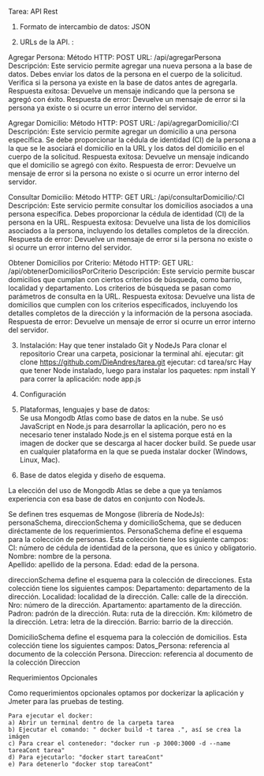 Tarea: API Rest

1) Formato de intercambio de datos: JSON

2) URLs de la API. :

Agregar Persona:
	Método HTTP: POST
	URL: /api/agregarPersona
	Descripción: Este servicio permite agregar una nueva persona a la base de datos. Debes 	enviar los datos de la persona en el cuerpo de la solicitud. Verifica si la persona ya existe en 	la base de datos antes de agregarla.
	Respuesta exitosa: Devuelve un mensaje indicando que la persona se agregó con éxito.
	Respuesta de error: Devuelve un mensaje de error si la persona ya existe o si ocurre un error interno del servidor.

Agregar Domicilio:
	Método HTTP: POST
	URL: /api/agregarDomicilio/:CI
	Descripción: Este servicio permite agregar un domicilio a una persona específica. Se debe proporcionar la cédula de identidad (CI) de la persona a la que se le asociará el domicilio en la URL y los datos del domicilio en el cuerpo de la solicitud.
	Respuesta exitosa: Devuelve un mensaje indicando que el domicilio se agregó con éxito.
	Respuesta de error: Devuelve un mensaje de error si la persona no existe o si ocurre un error 	interno del servidor.

Consultar Domicilio:
	Método HTTP: GET
	URL: /api/consultarDomicilio/:CI
	Descripción: Este servicio permite consultar los domicilios asociados a una persona 	específica. Debes proporcionar la cédula de identidad (CI) de la persona en la URL.
	Respuesta exitosa: Devuelve una lista de los domicilios asociados a la persona, incluyendo 	los detalles completos de la dirección.
	Respuesta de error: Devuelve un mensaje de error si la persona no existe o si ocurre un error 	interno del servidor.

Obtener Domicilios por Criterio:
	Método HTTP: GET
	URL: /api/obtenerDomiciliosPorCriterio
	Descripción: Este servicio permite buscar domicilios que cumplan con ciertos criterios de 	búsqueda, como barrio, localidad y departamento. Los criterios de búsqueda se pasan como 	parámetros de consulta en la URL.
	Respuesta exitosa: Devuelve una lista de domicilios que cumplen con los criterios 	especificados, incluyendo los detalles completos de la dirección y la información de la 	persona asociada.
	Respuesta de error: Devuelve un mensaje de error si ocurre un error interno del servidor.

3) Instalación: Hay que tener instalado Git y NodeJs
	Para clonar el repositorio
	Crear una carpeta, posicionar la terminal ahí.
	ejecutar: git clone https://github.com/DieAndres/tarea.git
	ejecutar: cd tarea/src
	Hay que tener Node instalado, luego para instalar los paquetes:
	npm install
	Y para correr la aplicación:
	node app.js


4) Configuración

5) Plataformas, lenguajes y base de datos:                                                                                                                                                 
	Se usa Mongodb Atlas como base de datos en la nube. 
	Se usó JavaScript en Node.js para desarrollar la aplicación, pero no es necesario tener 	instalado Node.js  en el sistema porque está en la imagen de docker que se descarga al hacer 	docker build.
	Se puede usar en cualquier plataforma en la que se pueda instalar docker (Windows, Linux, 	Mac).
                   
6) Base de datos elegida y diseño de esquema.
 
La elección del uso de Mongodb Atlas se debe a que ya teníamos experiencia con esa base de datos en conjunto con NodeJs.
                                                               
Se definen tres esquemas de Mongose (librería de NodeJs): personaSchema, direccionSchema y domicilioSchema, que se deducen diréctamente de los requerimientos.
PersonaSchema define el esquema para la colección de personas. Esta colección tiene los siguiente campos:
CI: número de cédula de identidad de la persona, que es único y obligatorio.
Nombre: nombre de la persona.                                                                                                                                              
Apellido: apellido de la persona.
Edad: edad de la persona.

direccionSchema define el esquema para la colección de direcciones. Esta colección tiene los siguientes campos:
Departamento: departamento de la dirección.
Localidad: localidad de la dirección.
Calle: calle de la dirección.
Nro: número de la dirección.
Apartamento: apartamento de la dirección.
Padron: padrón de la dirección.
Ruta: ruta de la dirección.
Km: kilómetro de la dirección.
Letra: letra de la dirección.
Barrio: barrio de la dirección.

DomicilioSchema define el esquema para la colección de domicilios. Esta colección tiene los siguientes campos:
Datos_Persona: referencia al documento de la colección Persona.
Direccion: referencia al documento de la colección Direccion                                                                                                                                                                

Requerimientos Opcionales

Como requerimientos opcionales optamos por dockerizar la aplicación y Jmeter para las pruebas de testing.

	Para ejecutar el docker:
	a) Abrir un terminal dentro de la carpeta tarea
	b) Ejecutar el comando: " docker build -t tarea .", así se crea la imágen
	c) Para crear el contenedor: "docker run -p 3000:3000 -d --name tareaCont tarea"
	d) Para ejecutarlo: "docker start tareaCont"
	e) Para detenerlo "docker stop tareaCont"            

